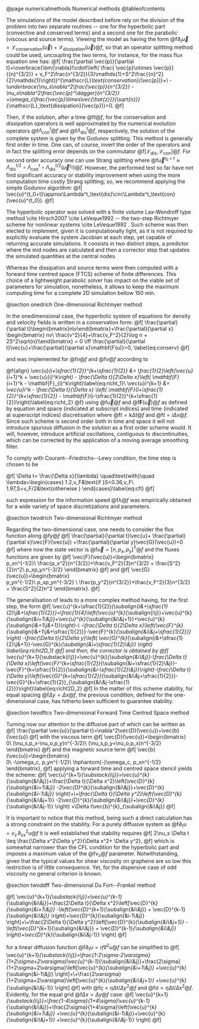 @page numericalmethods Numerical methods
@tableofcontents

The simulations of the model described before rely on the division of the problem into two separate routines -- one for the hyperbolic part (convective and conserved terms) and a second one for the parabolic (viscous and source terms). Viewing the model as having the form @f$\partial_t\vec{u}=\mathscr{L}_\text{conservation}(\vec{u})+\mathscr{L}_\text{dissipation}(\vec{u})@f$, so that an operator splitting method could be used, uncoupling the two terms, for instance, for the mass flux equation one has:
@f[
\frac{\partial \vec{p}}{\partial t}+\overbrace{\bm{\nabla}\!\cdot\!\left( \frac{ \vec{p}\otimes \vec{p}}{{n}^{3/2}} + v_F^2\frac{n^{3/2}}{3}\mathds{1}+S^2\frac{{n}^2}{2}\mathds{1}\right)}^{\mathscr{L}_\text{conservation}(\vec{p})}+\\
-\underbrace{\nu_s\nabla^2\frac{\vec{p}}{n^{3/2}} -\nu_o\nabla^2\frac{\vec{p}^\dagger}{n^{3/2}}
+\omega_c\frac{\vec{p}\times\vec{\hat{z}}}{\sqrt{n}}}_{\mathscr{L}_\text{dissipation}(\vec{p})}=0.
@f]

Then, if the solution, after a time @f$t@f$, for the conservation and dissipation operators is well approximated by the numerical evolution operators @f$\Lambda^t_\text{con}@f$ and @f$\Lambda^t_\text{dis}@f$, respectively, the solution of the complete system is given by the Godunov splitting. This method is generally first order in time. One can, of course, invert the order of the operators and in fact the splitting error depends on the commutator @f$[\mathscr{L}_\text{dis},\mathscr{L}_\text{con}]@f$. For second order accuracy one can use Strang splitting where @f$\vec{u}^{t_0+t}\approx\Lambda^{t/2}_\text{dis}\circ\Lambda^t_\text{con}\circ\Lambda^{t/2}_\text{dis}(\vec{u}^{t_0})@f$. However, the performed test so far have not find significant accuracy or stability improvement when using the more computation time costly Strang splitting; so, we recommend applying the simple Godunov algorithm:
@f[
\vec{u}^{t_0+t}\approx\Lambda^t_\text{dis}\circ\Lambda^t_\text{con}(\vec{u}^{t_0}).
@f]

The hyperbolic operator was solved with a finite volume Lax-Wendroff type method \cite Hirsch2007 \cite LeVeque1992  --  the two-step Richtmyer scheme for nonlinear systems \cite LeVeque1992 .  Such scheme was then elected to implement, given it is computationally light, as it is not required to explicitly evaluate the system Jacobian at each step, yet capable of returning accurate simulations. It consists in two distinct steps, a predictor where the mid nodes are calculated and then a corrector step that updates the simulated quantities at the central nodes.

Whereas the dissipation and source terms were then computed with a forward time centred space (FTCS) scheme of finite differences. This choice of a lightweight parabolic solver has impact on the viable set of parameters for simulation, nonetheless, it allows to keep the maximum computing time for a complete 2D simulation bellow 150 min.

@section onedrich One-dimensional Richtmyer method

In the onedimensional case, the hyperbolic system of equations for density and velocity fields is written in a conservation form:
@f[
\frac{\partial}{\partial t}\begin{bmatrix}n\\v\end{bmatrix}+\frac{\partial}{\partial x}
\begin{bmatrix}      nv\\ \frac{v^2}{4}+\frac{v_F^2}{2}\log n + 2S^2\sqrt{n}\\\end{bmatrix} = 0 \iff \frac{\partial}{\partial t}\vec{u}+\frac{\partial}{\partial x}\mathbf{F(u)}=0, \label{eq:conserv}
@f]

and was implemented for @f$n@f$ and @f$v@f$ according to

@f{align}
\vec{u}_{i+\sfrac{1}{2}}^{k+\sfrac{1}{2}} &= \frac{1}{2}\left(\vec{u}_{i+1}^k + \vec{u}_{i}^k\right) - \frac{\Delta t}{2\Delta x}\left( \mathbf{F}_{i+1}^k - \mathbf{F}_{i}^k\right)\label{eq:richt_1}\\
\vec{u}_i^{k+1} &= \vec{u}_i^k - \frac{\Delta t}{\Delta x} \left( \mathbf{F}_{i+\sfrac{1}{2}}^{k+\sfrac{1}{2}} - \mathbf{F}_{i-\sfrac{1}{2}}^{k+\sfrac{1}{2}}\right)\label{eq:richt_2}
@f}
using @f$\vec{u}@f$ and @f$\mathbf{F}(\vec{u})@f$ as defined by equation and space (indicated at subscript indices) and time (indicated at superscript indices) discretisation where @f$t=k\Delta t@f$ and @f$t=i\Delta x@f$. Since such scheme is second order both in time and space it will not introduce spurious diffusion in the solution as a first order scheme would. It will, however, introduce artificial oscillations, contiguous to discontinuities, which can be corrected by the application of a moving average smoothing filter.

To comply with Courant--Friedrichs--Lewy condition, the time step is chosen to be

@f[
\Delta t= \frac{\Delta x}{\lambda}  \quad\text{with}\quad
\lambda=\begin{cases}
1.2\,v_F&\text{if }S<0.36\,v_F\\
1.97\,S+v_F/2&\text{otherwise }
\end{cases}\label{eq:cfl}
@f]

such expression for the information speed @f$\lambda@f$ was empirically obtained for a wide variety of space discretizations and parameters.

@section twodrich Two-dimensional Richtmyer method


Regarding the two-dimensional case, one needs to consider the flux function along @f$y@f$
@f[
\frac{\partial}{\partial t}\vec{u}+ \frac{\partial}{\partial x}\vec{F}(\vec{u}) +\frac{\partial}{\partial y}\vec{G}(\vec{u})=0   
@f]
where now the state vector is @f$\vec{u}=[n,p_x,p_y]^\mathsf{T}@f$ and the fluxes functions are given by
@f[
\vec{F}(\vec{u})=\begin{bmatrix}      
p_xn^{-1/2}\\ \frac{p_x^2}{n^{3/2}}+\frac{v_F^2}{3}n^{3/2} + \frac{S^2}{2}n^2\\
p_xp_yn^{-3/2}
\end{bmatrix}
@f]
and
@f[
\vec{G}(\vec{u})=\begin{bmatrix}      
p_yn^{-1/2}\\
p_xp_yn^{-3/2} \\
\frac{p_y^2}{n^{3/2}}+\frac{v_F^2}{3}n^{3/2} + \frac{S^2}{2}n^2
\end{bmatrix}.
@f]

The generalisation of leads to a more complex method having, for the first step, the form
@f[
\vec{u}^{k+\sfrac{1}{2}}_{\subalign{i&+\sfrac{1}{2}\\j&+\sfrac{1}{2}}}=\frac{1}{4}\left(\vec{u}^{k}_{\subalign{i\\j}}+\vec{u}^{k}_{\subalign{&i+1\\&j}}+\vec{u}^{k}_{\subalign{&i\\&j+1}}+\vec{u}^{k}_{\subalign{i&+1\\j&+1}}\right)-\\
-\frac{\Delta t}{2\Delta x}\left(\vec{F}^{k}_{\subalign{i&+1\\j&+\sfrac{1}{2}}}-\vec{F}^{k}_{\subalign{&i\\&j+\sfrac{1}{2}}} \right)
-\frac{\Delta t}{2\Delta y}\left( \vec{G}^{k}_{\subalign{i&+\sfrac{1}{2}\\j&+1}}-\vec{G}^{k}_{\subalign{&i+\sfrac{1}{2}\\&j}} \right)
\label{eq:richt2D_1}
@f]
and then, the corrector is obtained by
@f[
\vec{u}^{k+1}_{\substack{i\\j}}=\vec{u}^{k}_{\subalign{&i\\&j}}-\frac{\Delta t}{\Delta x}\left(\vec{F}^{k+\sfrac{1}{2}}_{\subalign{&i+\sfrac{1}{2}\\&j}}-\vec{F}^{k+\sfrac{1}{2}}_{\subalign{&i-\sfrac{1}{2}\\&j}}\right)-\frac{\Delta t}{\Delta y}\left(\vec{G}^{k+\sfrac{1}{2}}_{\subalign{&i\\&j+\sfrac{1}{2}}}-\vec{G}^{k+\sfrac{1}{2}}_{\subalign{&i\\&j-\sfrac{1}{2}}}\right)\label{eq:richt2D_2}
@f]
In the matter of this scheme stability, for equal spacing @f$\Delta y=\Delta x@f$, the previous condition, defined for the one-dimensional case, has hitherto been sufficient to guarantee stability.


@section twodftcs Two-dimensional Forward Time Centred Space method

Turning now our attention to the diffusive part of which can be written as
@f[
\frac{\partial \vec{u}}{\partial t}=\nabla^2\vec{D}(\vec{u})+\vec{b}(\vec{u})
@f]
with the viscous term
@f[
\vec{D}(\vec{u})=\begin{bmatrix}      
0\\
(\nu_s\,p_x-\nu_o\,p_y)n^{-3/2}\\
(\nu_s\,p_y+\nu_o\,p_x)n^{-3/2}
\end{bmatrix}
@f]
and the magnetic source term
@f[
\vec{b}(\vec{u})=\begin{bmatrix}      
0\\
-\omega_c\, p_yn^{-1/2}\\
\hphantom{-}\omega_c\, p_xn^{-1/2}
\end{bmatrix},
@f]
applying a forward time and centred space stencil yields the scheme:
@f[
\vec{u}^{k+1}_{\substack{i\\j}}=\vec{u}^{k}_{\subalign{&i\\&j}}+\frac{\Delta t}{\Delta x^2}\left(\vec{D}^{k}_{\subalign{&i+1\\&j}} -2\vec{D}^{k}_{\subalign{&i\\&j}}+\vec{D}^{k}_{\subalign{&i-1\\&j}} \right)+\\+\frac{\Delta t}{\Delta y^2}\left(\vec{D}^{k}_{\subalign{&i\\&j+1}} -2\vec{D}^{k}_{\subalign{&i\\&j}}+\vec{D}^{k}_{\subalign{&i\\&j-1}} \right) +\Delta t\vec{b}^{k}_{\subalign{&i\\&j}}
@f]

It is important to notice that this method, being such a direct calculation has a strong constraint on the stability. For a purely diffusive system as @f$\partial_t u =\nu_s\,\partial^2_{xx} u@f$ it is well established that stability requires
@f[
2\nu_s \Delta t \leq \frac{\Delta x^2\Delta y^2}{\Delta x^2+ \Delta y^2},
@f]
which is somewhat narrower than the CFL condition for the hyperbolic part and imposes a maximum value of the @f$\nu_s@f$ parameter. Notwithstanding, given that the typical values for shear viscosity on graphene are so low this restriction is of little consequence. Yet, for the dispersive case of odd viscosity no general criterion is known.

@section twoddff Two-dimensional Du Fort--Frankel method

@f[
\vec{u}^{k+1}_{\substack{i\\j}}=\vec{u}^{k-1}_{\subalign{&i\\&j}}+\frac{2\Delta t}{\Delta x^2}\left[\vec{D}^{k}_{\subalign{&i+1\\&j}} -\left(\vec{D}^{k+1}_{\subalign{&i\\&j}} + \vec{D}^{k-1}_{\subalign{&i\\&j}} \right)+\vec{D}^{k}_{\subalign{&i-1\\&j}} \right]+\\+\frac{2\Delta t}{\Delta y^2}\left[\vec{D}^{k}_{\subalign{&i\\&j+1}} -\left(\vec{D}^{k+1}_{\subalign{&i\\&j}} + \vec{D}^{k-1}_{\subalign{&i\\&j}} \right)+\vec{D}^{k}_{\subalign{&i\\&j-1}} \right]
@f]

for a linear diffusion function @f$\partial_t u=\eta \nabla^2u@f$ can be simplified to
@f[  
\vec{u}^{k+1}_{\substack{i\\j}}=\frac{1-2\sigma-2\varsigma}{1+2\sigma+2\varsigma}\vec{u}^{k-1}_{\subalign{&i\\&j}}+\frac{2\sigma}{1+2\sigma+2\varsigma}\left[\vec{u}^{k}_{\subalign{&i+1\\&j}} +\vec{u}^{k}_{\subalign{&i-1\\&j}} \right]+\\+\frac{2\varsigma}{1+2\sigma+2\varsigma}\left[\vec{u}^{k}_{\subalign{&i\\&j+1}} +\vec{u}^{k}_{\subalign{&i\\&j-1}} \right]
@f]
with @f$\varsigma=\eta\Delta t / \Delta y^2@f$ and @f$\sigma=\eta\Delta t / \Delta x^2@f$. Evidently, for the equal grid @f$\Delta x=\Delta y@f$ case:
@f[
\vec{u}^{k+1}_{\substack{i\\j}}=\frac{1-4\sigma}{1+4\sigma}\vec{u}^{k-1}_{\subalign{&i\\&j}}+\frac{2\sigma}{1+4\sigma}\left(\vec{u}^{k}_{\subalign{&i+1\\&j}} +\vec{u}^{k}_{\subalign{&i-1\\&j}}+\vec{u}^{k}_{\subalign{&i\\&j+1}} +\vec{u}^{k}_{\subalign{&i\\&j-1}} \right)
@f]